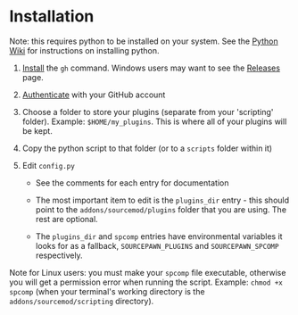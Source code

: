 # Installation

Note: this requires python to be installed on your system.  See the [Python Wiki](https://wiki.python.org/moin/BeginnersGuide/Download) for instructions on installing python.

1. [Install](https://github.com/cli/cli#installation) the `gh` command. Windows users may want to see the [Releases](https://github.com/cli/cli/releases/) page.

2. [Authenticate](https://cli.github.com/manual/gh_auth_login) with your GitHub account

3. Choose a folder to store your plugins (separate from your 'scripting' folder). Example: `$HOME/my_plugins`. This is where all of your plugins will be kept.

4. Copy the python script to that folder (or to a `scripts` folder within it)

5. Edit `config.py`
   
   - See the comments for each entry for documentation
   
   - The most important item to edit is the `plugins_dir` entry - this should point to the `addons/sourcemod/plugins` folder that you are using. The rest are optional.
   
   - The `plugins_dir` and `spcomp` entries have environmental variables it looks for as a fallback, `SOURCEPAWN_PLUGINS` and `SOURCEPAWN_SPCOMP` respectively.

Note for Linux users: you must make your `spcomp` file executable, otherwise you will get a permission error when running the script. Example: `chmod +x spcomp` (when your terminal's working directory is the `addons/sourcemod/scripting` directory).
